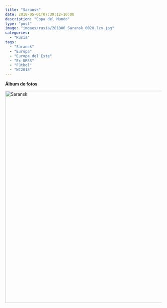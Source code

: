 ```yaml
---
title: "Saransk"
date: 2018-05-01T07:39:12+10:00
description: "Copa del Mundo"
type: "post"
image: "imgaes/rusia/201806_Saransk_0020_lzn.jpg"
categories: 
  - "Rusia"
tags:
  - "Saransk"
  - "Europa"
  - "Europa del Este"
  - "Ex-URSS"
  - "Fútbol"
  - "WC2018"
---
```


**Álbum de fotos**

<a data-flickr-embed="true" data-header="true" data-footer="true"  href="https://www.flickr.com/photos/161428820@N02/albums/72157675217412077" title="Saransk"><img src="https://farm8.staticflickr.com/7872/46606655151_34b452e59a_o.jpg" width="1024" height="683" alt="Saransk"></a><script async src="//embedr.flickr.com/assets/client-code.js" charset="utf-8"></script>
